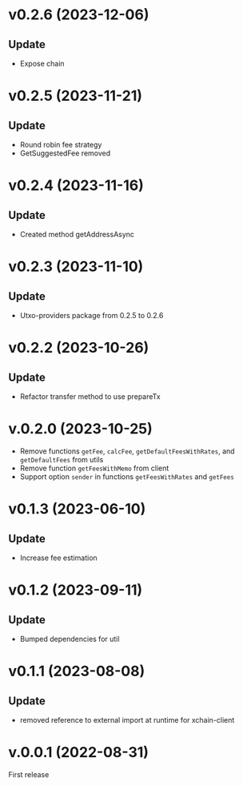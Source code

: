 # v0.2.6 (2023-12-06)

## Update

- Expose chain

# v0.2.5 (2023-11-21)

## Update

- Round robin fee strategy
- GetSuggestedFee removed

# v0.2.4 (2023-11-16)

## Update

- Created method getAddressAsync

# v0.2.3 (2023-11-10)

## Update

- Utxo-providers package from 0.2.5 to 0.2.6

# v0.2.2 (2023-10-26)

## Update

- Refactor transfer method to use prepareTx

# v.0.2.0 (2023-10-25)

- Remove functions `getFee`, `calcFee`, `getDefaultFeesWithRates`, and `getDefaultFees` from utils
- Remove function `getFeesWithMemo` from client
- Support option `sender` in functions `getFeesWithRates` and `getFees`

# v0.1.3 (2023-06-10)

## Update

- Increase fee estimation

# v0.1.2 (2023-09-11)

## Update

- Bumped dependencies for util

# v0.1.1 (2023-08-08)

## Update

- removed reference to external import at runtime for xchain-client

# v.0.0.1 (2022-08-31)

First release
